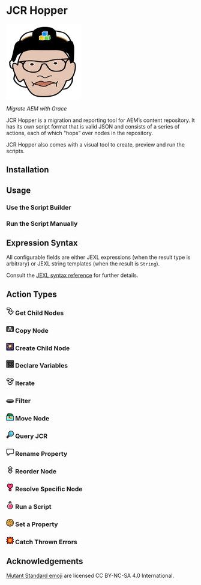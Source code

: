 # JCR Hopper

<img src="./docs/logo.svg" width=200 height=200 alt="">

_Migrate AEM with Grace_

JCR Hopper is a migration and reporting tool for AEM’s content repository.
It has its own script format that is valid JSON and consists of a series of actions,
each of which “hops” over nodes in the repository.

JCR Hopper also comes with a visual tool to create, preview and run the scripts.

## Installation

## Usage

### Use the Script Builder

### Run the Script Manually

## Expression Syntax

All configurable fields are either JEXL expressions (when the result type is arbitrary) or JEXL string templates (when the result is `String`).

Consult the [JEXL syntax reference](https://commons.apache.org/proper/commons-jexl/reference/syntax.html) for further details.

## Action Types

### <img src="./docs/icons/arrow_curve_down.svg" width=20 height=20 alt=""> Get Child Nodes

### <img src="./docs/icons/pirate_flag.svg" width=20 height=20 alt=""> Copy Node

### <img src="./docs/icons/sparkler.svg" width=20 height=20 alt=""> Create Child Node

### <img src="./docs/icons/control_knobs.svg" width=20 height=20 alt=""> Declare Variables

### <img src="./docs/icons/loop.svg" width=20 height=20 alt=""> Iterate

### <img src="./docs/icons/hole.svg" width=20 height=20 alt=""> Filter

### <img src="./docs/icons/desert_island.svg" width=20 height=20 alt=""> Move Node

### <img src="./docs/icons/magnifying_glass_left.svg" width=20 height=20 alt=""> Query JCR

### <img src="./docs/icons/speech_bubble.svg" width=20 height=20 alt=""> Rename Property

### <img src="./docs/icons/arrow_up_down.svg" width=20 height=20 alt=""> Reorder Node

### <img src="./docs/icons/heart_exclamation.svg" width=20 height=20 alt=""> Resolve Specific Node

### <img src="./docs/icons/pink_potion.svg" width=20 height=20 alt=""> Run a Script

### <img src="./docs/icons/cookie.svg" width=20 height=20 alt=""> Set a Property

### <img src="./docs/icons/bang.svg" width=20 height=20 alt=""> Catch Thrown Errors

## Acknowledgements

[Mutant Standard emoji](https://mutant.tech/) are licensed CC BY-NC-SA 4.0 International.
